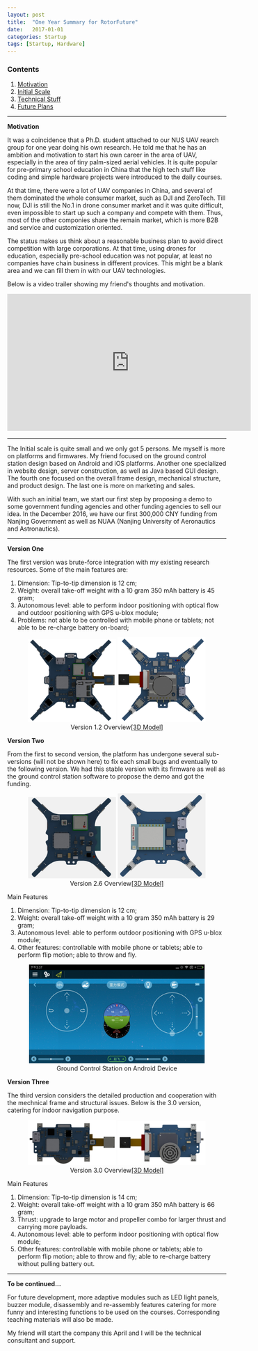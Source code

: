 ```yaml
---
layout: post
title:  "One Year Summary for RotorFuture"
date:   2017-01-01
categories: Startup
tags: [Startup, Hardware]
---
```


### Contents

1. [Motivation](#motivation)
2. [Initial Scale](#initialscale)
3. [Technical Stuff](#technical)
4. [Future Plans](#futureplan)

___

<a name = "motivation"></a>

**Motivation**

It was a coincidence that a Ph.D. student attached to our NUS UAV rearch group for one year doing his own research. He told me that he has an ambition and motivation to start his own career in the area of UAV, especially in the area of tiny palm-sized aerial vehicles. It is quite popular for pre-primary school education in China that the high tech stuff like coding and simple hardware projects were introduced to the daily courses. 

At that time, there were a lot of UAV companies in China, and several of them dominated the whole consumer market, such as DJI and ZeroTech. Till now, DJI is still the No.1 in drone consumer market and it was quite difficult, even impossible to start up such a company and compete with them. Thus, most of the other componies share the remain market, which is more B2B and service and customization oriented. 

The status makes us think about a reasonable business plan to avoid direct competition with large corporations. At that time, using drones for education, especially pre-school education was not popular, at least no companies have chain business in different provices. This might be a blank area and we can fill them in with our UAV technologies.

Below is a video trailer showing my friend's thoughts and motivation.

<center><iframe width="560" height="315" src="https://www.youtube.com/embed/v06AhhQxlqU" frameborder="0" allowfullscreen></iframe></center>

___

<a name = "initialscale"></a>

The Initial scale is quite small and we only got 5 persons. Me myself is more on platforms and firmwares. My friend focused on the ground control station design based on Android and iOS platforms. Another one specialized in website design, server construction, as well as Java based GUI design. The fourth one focused on the overall frame design, mechanical structure, and product design. The last one is more on marketing and sales. 

With such an initial team, we start our first step by proposing a demo to some government funding agencies and other funding agencies to sell our idea. In the December 2016, we have our first 300,000 CNY funding from Nanjing Government as well as NUAA (Nanjing University of Aeronautics and Astronautics). 

___

<a name = "technical"></a>

**Version One**

The first version was brute-force integration with my existing research resources. Some of the main features are:

1. Dimension: Tip-to-tip dimension is 12 cm;
2. Weight: overall take-off weight with a 10 gram 350 mAh battery is 45 gram;
3. Autonomous level: able to perform indoor positioning with optical flow and outdoor positioning with GPS u-blox module;
4. Problems: not able to be controlled with mobile phone or tablets; not able to be re-charge battery on-board;


<center>
<img src="/public/figures/project/rotfuture1_1.JPG" style="width:40%">
<img src="/public/figures/project/rotfuture1_2.JPG" style="width:40%">
</center>
<center>Version 1.2 Overview<a href="https://grabcad.com/library/rotfuture-version-1-1">[3D Model]</a></center> 

**Version Two**

From the first to second version, the platform has undergone several sub-versions (will not be shown here) to fix each small bugs and eventually to the following version. We had this stable version with its firmware as well as the ground control station software to propose the demo and got the funding. 

<center>
<img src="/public/figures/project/rotfuture2_1.JPG" style="width:40%">
<img src="/public/figures/project/rotfuture2_2.JPG" style="width:40%">
</center>
<center>Version 2.6 Overview<a href="https://grabcad.com/library/rotfuture-version-2-1">[3D Model]</a></center> 

Main Features

1. Dimension: Tip-to-tip dimension is 12 cm;
2. Weight: overall take-off weight with a 10 gram 350 mAh battery is 29 gram;
3. Autonomous level: able to perform outdoor positioning with GPS u-blox module;
4. Other features: controllable with mobile phone or tablets; able to perform flip motion; able to throw and fly.

<center>
<img src="/public/figures/project/rotfuture_gcs.jpg" style="width:80%"></center>
<center>Ground Control Station on Android Device</a></center> 

**Version Three**

The third version considers the detailed production and cooperation with the mechnical frame and structural issues. Below is the 3.0 version, catering for indoor navigation purpose.

<center>
<img src="/public/figures/project/rotfuture3_1.JPG" style="width:40%">
<img src="/public/figures/project/rotfuture3_2.JPG" style="width:40%">
</center>
<center>Version 3.0 Overview<a href="https://grabcad.com/library/rotfuture-version-2-1">[3D Model]</a></center> 

Main Features

1. Dimension: Tip-to-tip dimension is 14 cm;
2. Weight: overall take-off weight with a 10 gram 350 mAh battery is 66 gram;
3. Thrust: upgrade to large motor and propeller combo for larger thrust and carrying more payloads. 
3. Autonomous level: able to perform indoor positioning with optical flow module;
4. Other features: controllable with mobile phone or tablets; able to perform flip motion; able to throw and fly; able to re-charge battery without pulling battery out.

___

<a name = "futureplan"></a>

**To be continued...**

For future development, more adaptive modules such as LED light panels, buzzer module, disassembly and re-assembly features catering for more funny and interesting functions to be used on the courses. Corresponding teaching materials will also be made. 

My friend will start the company this April and I will be the technical consultant and support.